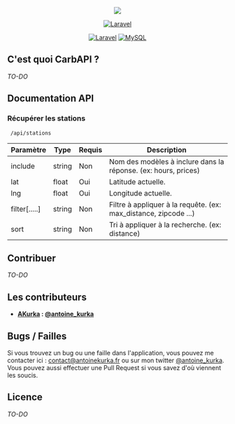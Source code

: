 <p align="center"><a href="https//antoinekurka.fr" target="_blank"><img src="https://antoinekurka.fr/images/carbapi-logo.png"></a></p>

<p align="center">
<a href="https://laravel.com/"><img src="https://img.shields.io/badge/Maintenu-Oui-green.svg" alt="Laravel"></a>
</p>

<p align="center">
<a href="https://laravel.com/"><img src="https://img.shields.io/badge/Laravel-FF2D20?style=for-the-badge&logo=laravel&logoColor=white" alt="Laravel"></a>
<a href="https://www.mysql.com/"><img src="https://img.shields.io/badge/MySQL-005C84?style=for-the-badge&logo=mysql&logoColor=white" alt="MySQL"></a>
</p>

## C'est quoi CarbAPI ?

_TO-DO_

## Documentation API

### Récupérer les stations

``` /api/stations```

| **Paramètre** 	| **Type** 	| **Requis** 	| **Description**                                                  	|
|---------------	|----------	|------------	|------------------------------------------------------------------	|
| include       	| string   	| Non        	| Nom des modèles à inclure dans la réponse. (ex: hours, prices)   	|
| lat           	| float    	| Oui        	| Latitude actuelle.                                               	|
| lng           	| float    	| Oui        	| Longitude actuelle.                                              	|
| filter[.....] 	| string   	| Non        	| Filtre à appliquer à la requête. (ex: max_distance, zipcode ...) 	|
| sort          	| string   	| Non        	| Tri à appliquer à la recherche. (ex: distance)                   	|

## Contribuer

_TO-DO_

## Les contributeurs

- **[AKurka](https://github.com/AKurka) : [@antoine_kurka](https://twitter.com/antoine_kurka)**

## Bugs / Failles

Si vous trouvez un bug ou une faille dans l'application, vous pouvez me contacter ici : [contact@antoinekurka.fr](mailto:contact@antoinekurka.fr) ou sur mon twitter [@antoine_kurka](https://twitter.com/antoine_kurka). Vous pouvez aussi effectuer une Pull Request si vous savez d'où viennent les soucis.

## Licence

_TO-DO_
